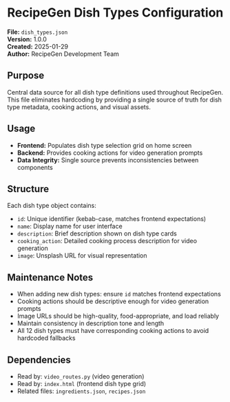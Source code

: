 # RecipeGen Dish Types Configuration

**File:** `dish_types.json`  
**Version:** 1.0.0  
**Created:** 2025-01-29  
**Author:** RecipeGen Development Team  

## Purpose
Central data source for all dish type definitions used throughout RecipeGen. This file eliminates hardcoding by providing a single source of truth for dish type metadata, cooking actions, and visual assets.

## Usage
- **Frontend:** Populates dish type selection grid on home screen
- **Backend:** Provides cooking actions for video generation prompts  
- **Data Integrity:** Single source prevents inconsistencies between components

## Structure
Each dish type object contains:
- `id`: Unique identifier (kebab-case, matches frontend expectations)
- `name`: Display name for user interface
- `description`: Brief description shown on dish type cards
- `cooking_action`: Detailed cooking process description for video generation
- `image`: Unsplash URL for visual representation

## Maintenance Notes
- When adding new dish types: ensure `id` matches frontend expectations
- Cooking actions should be descriptive enough for video generation prompts
- Image URLs should be high-quality, food-appropriate, and load reliably  
- Maintain consistency in description tone and length
- All 12 dish types must have corresponding cooking actions to avoid hardcoded fallbacks

## Dependencies
- Read by: `video_routes.py` (video generation)
- Read by: `index.html` (frontend dish type grid)
- Related files: `ingredients.json`, `recipes.json`